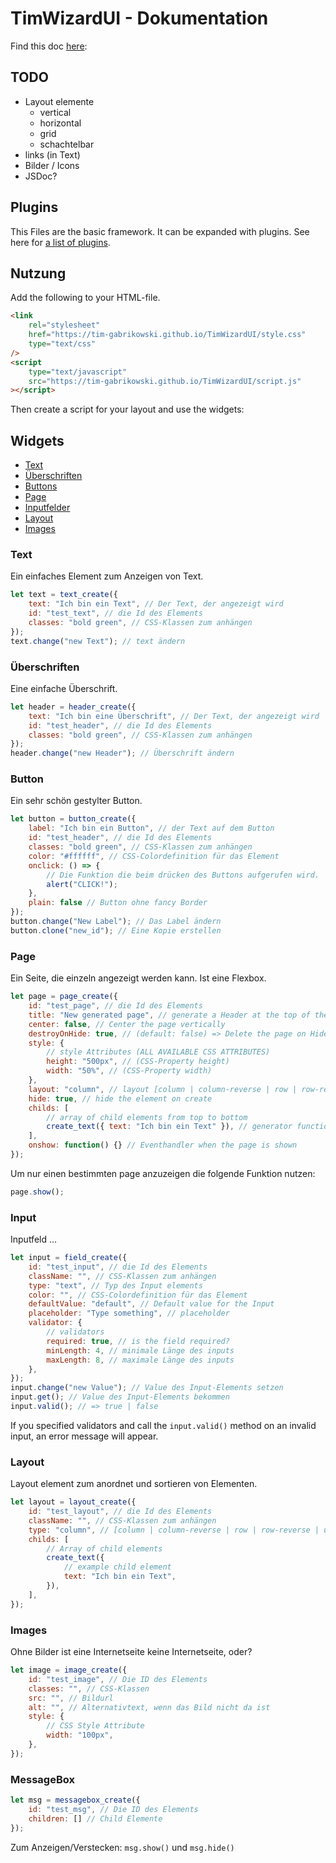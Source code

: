 # TimWizardUI - Dokumentation

Find this doc [here](https://tim-gabrikowski.github.io/TimWizardUI/):

## TODO

- Layout elemente
  - vertical
  - horizontal
  - grid
  - schachtelbar
- links (in Text)
- Bilder / Icons
- JSDoc?

## Plugins

This Files are the basic framework. It can be expanded with plugins. See here for [a list of plugins](./plugins/README.md).

## Nutzung

Add the following to your HTML-file.

```html
<link
	rel="stylesheet"
	href="https://tim-gabrikowski.github.io/TimWizardUI/style.css"
	type="text/css"
/>
<script
	type="text/javascript"
	src="https://tim-gabrikowski.github.io/TimWizardUI/script.js"
></script>
```

Then create a script for your layout and use the widgets:

## Widgets

- [Text](#text)
- [Überschriften](#überschriften)
- [Buttons](#button)
- [Page](#page)
- [Inputfelder](#input)
- [Layout](#layout)
- [Images](#images)

### Text

Ein einfaches Element zum Anzeigen von Text.

```javascript
let text = text_create({
	text: "Ich bin ein Text", // Der Text, der angezeigt wird
	id: "test_text", // die Id des Elements
	classes: "bold green", // CSS-Klassen zum anhängen
});
text.change("new Text"); // text ändern
```

### Überschriften

Eine einfache Überschrift.

```javascript
let header = header_create({
	text: "Ich bin eine Überschrift", // Der Text, der angezeigt wird
	id: "test_header", // die Id des Elements
	classes: "bold green", // CSS-Klassen zum anhängen
});
header.change("new Header"); // Überschrift ändern
```

### Button

Ein sehr schön gestylter Button.

```javascript
let button = button_create({
	label: "Ich bin ein Button", // der Text auf dem Button
	id: "test_header", // die Id des Elements
	classes: "bold green", // CSS-Klassen zum anhängen
	color: "#ffffff", // CSS-Colordefinition für das Element
	onclick: () => {
		// Die Funktion die beim drücken des Buttons aufgerufen wird.
		alert("CLICK!");
	},
	plain: false // Button ohne fancy Border
});
button.change("New Label"); // Das Label ändern
button.clone("new_id"); // Eine Kopie erstellen
```

### Page

Ein Seite, die einzeln angezeigt werden kann. Ist eine Flexbox.

```javascript
let page = page_create({
	id: "test_page", // die Id des Elements
	title: "New generated page", // generate a Header at the top of the page if provided
	center: false, // Center the page vertically
	destroyOnHide: true, // (default: false) => Delete the page on Hide from DOM
	style: {
		// style Attributes (ALL AVAILABLE CSS ATTRIBUTES)
		height: "500px", // (CSS-Property height)
		width: "50%", // (CSS-Property width)
	},
	layout: "column", // layout [column | column-reverse | row | row-reverse | unset] (default; unset)
	hide: true, // hide the element on create
	childs: [
		// array of child elements from top to bottom
		create_text({ text: "Ich bin ein Text" }), // generator function of child element
	],
	onshow: function() {} // Eventhandler when the page is shown
});
```

Um nur einen bestimmten page anzuzeigen die folgende Funktion nutzen:

```javascript
page.show();
```

### Input

Inputfeld ...

```javascript
let input = field_create({
	id: "test_input", // die Id des Elements
	className: "", // CSS-Klassen zum anhängen
	type: "text", // Typ des Input elements
	color: "", // CSS-Colordefinition für das Element
	defaultValue: "default", // Default value for the Input
	placeholder: "Type something", // placeholder
	validator: {
		// validators
		required: true, // is the field required?
		minLength: 4, // minimale Länge des inputs
		maxLength: 8, // maximale Länge des inputs
	},
});
input.change("new Value"); // Value des Input-Elements setzen
input.get(); // Value des Input-Elements bekommen
input.valid(); // => true | false
```

If you specified validators and call the `input.valid()` method on an invalid input, an error message will appear.

### Layout

Layout element zum anordnet und sortieren von Elementen.

```javascript
let layout = layout_create({
	id: "test_layout", // die Id des Elements
	className: "", // CSS-Klassen zum anhängen
	type: "column", // [column | column-reverse | row | row-reverse | unset] (default; column)
	childs: [
		// Array of child elements
		create_text({
			// example child element
			text: "Ich bin ein Text",
		}),
	],
});
```

### Images

Ohne Bilder ist eine Internetseite keine Internetseite, oder?

```javascript
let image = image_create({
	id: "test_image", // Die ID des Elements
	classes: "", // CSS-Klassen
	src: "", // Bildurl
	alt: "", // Alternativtext, wenn das Bild nicht da ist
	style: {
		// CSS Style Attribute
		width: "100px",
	},
});
```

### MessageBox

```javascript
let msg = messagebox_create({
	id: "test_msg", // Die ID des Elements
	children: [] // Child Elemente
});
```

Zum Anzeigen/Verstecken: `msg.show()` und `msg.hide()`
